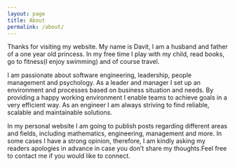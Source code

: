 ```yaml
---
layout: page
title: About
permalink: /about/
---
```


Thanks for visiting my website. My name is Davit, I am a husband and father of a one year old princess. In my free time I play with my child, read books, go to fitness(I enjoy swimming) and of course travel.

I am passionate about software engineering, leadership, people management and psychology. As a leader and manager I set up an environment and processes based on business situation and needs. By providing a happy working environment I enable teams to achieve goals in a very efficient way. As an engineer I am always striving to find reliable, scalable and maintainable solutions.

In my personal website I am going to publish posts regarding different areas and fields, including mathematics, engineering, management and more. In some cases I have a strong opinion, therefore, I am kindly asking my readers apologies in advance in case you don’t share my thoughts.Feel free to contact me if you would like to connect.